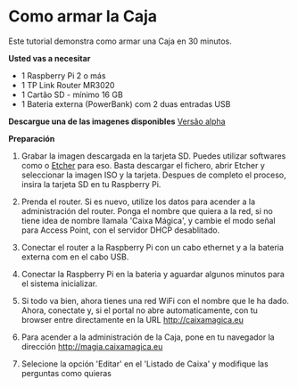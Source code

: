 # Como armar la Caja

Este tutorial demonstra como armar una Caja en 30 minutos.

**Usted vas a necesitar**
 - 1 Raspberry Pi 2 o más
 - 1 TP Link Router MR3020
 - 1 Cartão SD - mínimo 16 GB
 - 1 Bateria externa (PowerBank) com 2 duas entradas USB

**Descargue una de las imagenes disponibles**
[Versão alpha](https://www.dropbox.com/s/d33vweaucp0c8ce/caixamagica.img)

**Preparación**

 1. Grabar la imagen descargada en la tarjeta SD. Puedes utilizar softwares como o [Etcher](http://etcher.io) para eso. Basta descargar el fichero, abrir Etcher y seleccionar la imagen ISO y la tarjeta. Despues de completo el proceso, insira la tarjeta SD en tu Raspberry Pi.
 
 2. Prenda el router. Si es nuevo, utilize los datos para acender a la administración del router. Ponga el nombre que quiera a la red, si no tiene idea de nombre llamala 'Caixa Mágica', y cambie el modo señal para Access Point, con el servidor DHCP desablitado.
 
 3. Conectar el router a la Raspberry Pi con un cabo ethernet y a la bateria externa com en el cabo USB.
 
 4. Conectar la Raspberry Pi en la bateria y aguardar algunos minutos para el sistema inicializar.
 
 5. Si todo va bien, ahora tienes una red WiFi con el nombre que le ha dado. Ahora, conectate y, si el portal no abre automaticamente, con tu browser entre directamente en la URL http://caixamagica.eu
 
 6. Para acender a la administración de la Caja, pone en tu navegador la dirección http://magia.caixamagica.eu

 7. Selecione la opción 'Editar' en el 'Listado de Caixa' y modifique las perguntas como quieras

